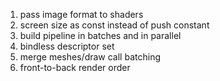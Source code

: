 1. pass image format to shaders
2. screen size as const instead of push constant
3. build pipeline in batches and in parallel
4. bindless descriptor set
5. merge meshes/draw call batching
6. front-to-back render order